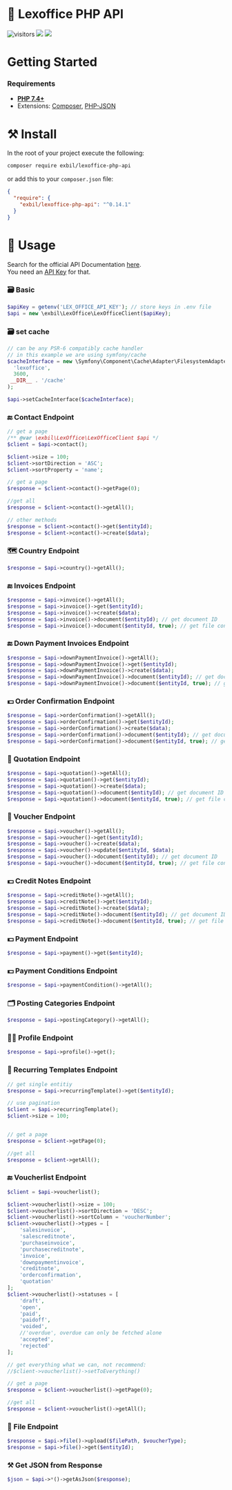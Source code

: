 # 💾 Lexoffice PHP API

![visitors](https://visitor-badge.laobi.icu/badge?page_id=exbil.lexoffice-php-api)
![](https://img.shields.io/badge/stable-v.1.0-informational?style=flat&logoColor=white&color=6aa6f8)
![](https://img.shields.io/badge/license-MIT-informational?style=flat&logoColor=white&color=6aa6f8)

# Getting Started
### Requirements
* [**PHP 7.4+**](https://www.php.net/downloads.php)
* Extensions: [Composer](https://getcomposer.org/), [PHP-JSON](https://www.php.net/manual/en/book.json.php)

# ⚒️ Install
In the root of your project execute the following:
```sh
composer require exbil/lexoffice-php-api
```
or add this to your `composer.json` file:
```json
{
  "require": {
    "exbil/lexoffice-php-api": "^0.14.1"
  }
}
```

# 📑 Usage

Search for the official API Documentation [here](https://developers.lexoffice.io/docs/).  
You need an [API Key](https://app.lexoffice.de/addons/public-api) for that.

### 🗃️ Basic

```php
$apiKey = getenv('LEX_OFFICE_API_KEY'); // store keys in .env file
$api = new \exbil\LexOffice\LexOfficeClient($apiKey);
```

### 🗃️ set cache

```php
// can be any PSR-6 compatibly cache handler
// in this example we are using symfony/cache
$cacheInterface = new \Symfony\Component\Cache\Adapter\FilesystemAdapter(
  'lexoffice',
  3600,
 __DIR__ . '/cache'
);

$api->setCacheInterface($cacheInterface);
```

### 🔚 Contact Endpoint

```php
// get a page
/** @var \exbil\LexOffice\LexOfficeClient $api */
$client = $api->contact();

$client->size = 100;
$client->sortDirection = 'ASC';
$client->sortProperty = 'name';

// get a page
$response = $client->contact()->getPage(0);    

//get all
$response = $client->contact()->getAll();

// other methods
$response = $client->contact()->get($entityId);
$response = $client->contact()->create($data);
```

### 🗺️ Country Endpoint
```php
$response = $api->country()->getAll();
```

### 🔚 Invoices Endpoint
```php
$response = $api->invoice()->getAll();
$response = $api->invoice()->get($entityId);
$response = $api->invoice()->create($data);
$response = $api->invoice()->document($entityId); // get document ID
$response = $api->invoice()->document($entityId, true); // get file content
```

### 🔚 Down Payment Invoices Endpoint
```php
$response = $api->downPaymentInvoice()->getAll();
$response = $api->downPaymentInvoice()->get($entityId);
$response = $api->downPaymentInvoice()->create($data);
$response = $api->downPaymentInvoice()->document($entityId); // get document ID
$response = $api->downPaymentInvoice()->document($entityId, true); // get file content
```

### 💵 Order Confirmation Endpoint
```php
$response = $api->orderConfirmation()->getAll();
$response = $api->orderConfirmation()->get($entityId);
$response = $api->orderConfirmation()->create($data);
$response = $api->orderConfirmation()->document($entityId); // get document ID
$response = $api->orderConfirmation()->document($entityId, true); // get file content
```

### 📃 Quotation Endpoint
```php
$response = $api->quotation()->getAll();
$response = $api->quotation()->get($entityId);
$response = $api->quotation()->create($data);
$response = $api->quotation()->document($entityId); // get document ID
$response = $api->quotation()->document($entityId, true); // get file content
```

### 📄 Voucher Endpoint
```php
$response = $api->voucher()->getAll();
$response = $api->voucher()->get($entityId);
$response = $api->voucher()->create($data);
$response = $api->voucher()->update($entityId, $data);
$response = $api->voucher()->document($entityId); // get document ID
$response = $api->voucher()->document($entityId, true); // get file content
```


### 💵 Credit Notes Endpoint
```php
$response = $api->creditNote()->getAll();
$response = $api->creditNote()->get($entityId);
$response = $api->creditNote()->create($data);
$response = $api->creditNote()->document($entityId); // get document ID
$response = $api->creditNote()->document($entityId, true); // get file content
```

### 💵 Payment  Endpoint
```php
$response = $api->payment()->get($entityId);
```

### 💵 Payment Conditions Endpoint
```php
$response = $api->paymentCondition()->getAll();
```

### 🗂️ Posting Categories Endpoint
```php
$response = $api->postingCategory()->getAll();
```

### 🧑🏻 Profile Endpoint
```php
$response = $api->profile()->get();
```

### 📜 Recurring Templates Endpoint
```php
// get single entitiy
$response = $api->recurringTemplate()->get($entityId);

// use pagination
$client = $api->recurringTemplate();
$client->size = 100;


// get a page
$response = $client->getPage(0);

//get all
$response = $client->getAll();
```


### 🔚 Voucherlist Endpoint
```php
$client = $api->voucherlist();

$client->voucherlist()->size = 100;
$client->voucherlist()->sortDirection = 'DESC';
$client->voucherlist()->sortColumn = 'voucherNumber';
$client->voucherlist()->types = [
    'salesinvoice',
    'salescreditnote',
    'purchaseinvoice',
    'purchasecreditnote',
    'invoice',
    'downpaymentinvoice',
    'creditnote',
    'orderconfirmation',
    'quotation'
];
$client->voucherlist()->statuses = [
    'draft',
    'open',
    'paid',
    'paidoff',
    'voided',
    //'overdue', overdue can only be fetched alone
    'accepted',
    'rejected'
];

// get everything what we can, not recommend:
//$client->voucherlist()->setToEverything()

// get a page
$response = $client->voucherlist()->getPage(0);

//get all
$response = $client->voucherlist()->getAll();
```

### 📁 File Endpoint
```php
$response = $api->file()->upload($filePath, $voucherType);
$response = $api->file()->get($entityId);
```


### ⚒️ Get JSON from Response

```php
$json = $api->*()->getAsJson($response);
```
